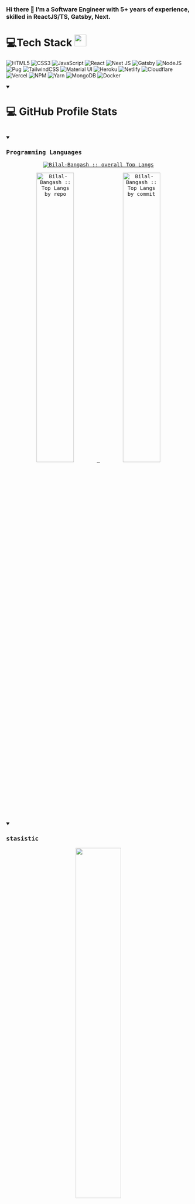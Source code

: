 <!-- ![Profile Views](https://komarev.com/ghpvc/?username=Bilal-Bangash&style=for-the-badge) -->
### Hi there 👋 I’m a Software Engineer with 5+ years of experience, skilled in ReactJS/TS, Gatsby, Next.


 <!-- <p align="center"> <img src="https://komarev.com/ghpvc/?username=Bilal-Bangash&label=Profile%20views&color=0e75b6&style=plastic" alt="candida18" /> </p> -->


 
 # 💻Tech Stack <img src = "https://media2.giphy.com/media/QssGEmpkyEOhBCb7e1/giphy.gif?cid=ecf05e47a0n3gi1bfqntqmob8g9aid1oyj2wr3ds3mg700bl&rid=giphy.gif" width = 32px> 
![HTML5](https://img.shields.io/badge/html5-%23E34F26.svg?style=for-the-badge&logo=html5&logoColor=white) ![CSS3](https://img.shields.io/badge/css3-%231572B6.svg?style=for-the-badge&logo=css3&logoColor=white) ![JavaScript](https://img.shields.io/badge/javascript-%23323330.svg?style=for-the-badge&logo=javascript&logoColor=%23F7DF1E)  ![React](https://img.shields.io/badge/react-%233333FF.svg?style=for-the-badge&logo=react&logoColor=#61dbfb) ![Next JS](https://img.shields.io/badge/Next-black?style=for-the-badge&logo=next.js&logoColor=white) ![Gatsby](https://img.shields.io/badge/gatsby-%23430098.svg?style=for-the-badge&logo=gatsby&logoColor=#232129) ![NodeJS](https://img.shields.io/badge/node.js-6DA55F?style=for-the-badge&logo=node.js&logoColor=white) ![Pug](https://img.shields.io/badge/Pug-FFF?style=for-the-badge&logo=pug&logoColor=A86454) ![TailwindCSS](https://img.shields.io/badge/tailwindcss-%2338B2AC.svg?style=for-the-badge&logo=tailwind-css&logoColor=white) ![Material UI](https://img.shields.io/badge/mui-%2331A8FF.svg?style=for-the-badge&logo=mui&logoColor=white) ![Heroku](https://img.shields.io/badge/heroku-%23430098.svg?style=for-the-badge&logo=heroku&logoColor=white) ![Netlify](https://img.shields.io/badge/netlify-%23000000.svg?style=for-the-badge&logo=netlify&logoColor=#00C7B7) ![Cloudflare](https://img.shields.io/badge/Cloudflare-F38020?style=for-the-badge&logo=Cloudflare&logoColor=white) ![Vercel](https://img.shields.io/badge/vercel-%23000000.svg?style=for-the-badge&logo=vercel&logoColor=white) ![NPM](https://img.shields.io/badge/NPM-%23000000.svg?style=for-the-badge&logo=npm&logoColor=white)   ![Yarn](https://img.shields.io/badge/yarn-%232C8EBB.svg?style=for-the-badge&logo=yarn&logoColor=white) ![MongoDB](https://img.shields.io/badge/MongoDB-%234ea94b.svg?style=for-the-badge&logo=mongodb&logoColor=white) ![Docker](https://img.shields.io/badge/docker-%230db7ed.svg?style=for-the-badge&logo=docker&logoColor=white)
 <details open> 
  <summary><h1>💻 GitHub Profile Stats</h1></summary>
  <div>
  <samp>
      <br/>
    <details open>
  <summary><h3>Programming Languages</h3></summary>
      <p align="center">
        <a href="https://github.com/Bilal-Bangash/">
          <img src="https://github-readme-stats.vercel.app/api/top-langs/?username=Bilal-Bangash&langs_count=6&theme=gruvbox&layout=compact&hide_border=true"
          alt="Bilal-Bangash :: overall Top Langs " /></a>
      </p>
        <p align="center">
          <a href="https://github.com/Bilal-Bangash/">
          <img width="45%" src="https://github-profile-summary-cards.vercel.app/api/cards/repos-per-language?username=Bilal-Bangash&theme=onedark&layout=compact&hide_border=true"
          alt="Bilal-Bangash :: Top Langs by repo" />
          <img width="45%" src="https://github-profile-summary-cards.vercel.app/api/cards/most-commit-language?username=Bilal-Bangash&theme=onedark&layout=compact&hide_border=true"
          alt="Bilal-Bangash :: Top Langs by commit" />
          </a>
        </p>
</details>
    <details open>
  <summary><h3>stasistic</h3></summary>
        <p align="center">
          <a href="https://github.com/Bilal-Bangash/">
          <img width="49.5%" src="https://github-readme-stats.vercel.app/api?username=Bilal-Bangash&show_icons=true&theme=onedark&hide_border=true" />
          <img width="49.5%" src="https://github-readme-streak-stats.herokuapp.com/?user=Bilal-Bangash&theme=onedark&hide_border=true" />
          </a>
       </p>
     <br>
     </samp>
  </div>    
</details>



<a target="_blank" href="https://www.linkedin.com/in/muhammad-bilal-bangash-192a81169/"><img src="https://img.shields.io/badge/-LinkedIn-0077B5?style=for-the-badge&logo=Linkedin&logoColor=white"></img></a>
<a target="_blank" href="mailto:mbbangash11@gmail.com"><img src="https://img.shields.io/badge/-Gmail-D14836?style=for-the-badge&logo=Gmail&logoColor=white"></img></a>
<a target="_blank" href="mailto:muhammadbilalbangash@hotmail.com"><img src="https://img.shields.io/badge/-Hotmail-5d88fd?style=for-the-badge&logo=Gmail&logoColor=white"></img></a>




- 🔭 I’m currently working on developing a cutting-edge web application using React, Gatsby, and NextJS.
- 🌱 I’m currently learning/improving Backend skills using Node JS/TS and diving deeper into GraphQL.
- 👯 I’m looking to collaborate on open-source projects related to Web Development, especially those that impact education.
- 💬 Ask me about Web Development, my journey in coding, or the latest tech trends.
- 📫 How to reach me: [muhammadbilalbangash@hotmail.com](mailto:muhammadbilalbangash@hotmail.com)


